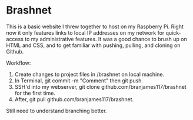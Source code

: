 # Brashnet

This is a basic website I threw together to host on my Raspberry Pi. Right now it only features links to local IP addresses on my network for quick-access to my administrative features.
It was a good chance to brush up on HTML and CSS, and to get familiar with pushing, pulling, and cloning on Github.

Workflow:
1) Create changes to project files in /brashnet on local machine.
2) In Terminal, git commit -m "Comment" then git push.
3) SSH'd into my webserver, git clone github.com/branjames117/brashnet for the first time.
4) After, git pull github.com/branjames117/brashnet.

Still need to understand branching better.
